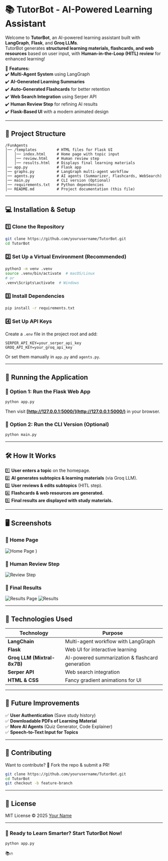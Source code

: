 # **📚 TutorBot - AI-Powered Learning Assistant**  

Welcome to **TutorBot**, an AI-powered learning assistant built with **LangGraph**, **Flask**, and **Groq LLMs**.  
TutorBot generates **structured learning materials, flashcards, and web resources** based on user input, with **Human-in-the-Loop (HITL) review** for enhanced learning!  

🚀 **Features:**  
✔️ **Multi-Agent System** using LangGraph  
✔️ **AI-Generated Learning Summaries**  
✔️ **Auto-Generated Flashcards** for better retention  
✔️ **Web Search Integration** using Serper API  
✔️ **Human Review Step** for refining AI results  
✔️ **Flask-Based UI** with a modern animated design  

---

## **📂 Project Structure**  
```
/FunAgents
│── /templates         # HTML files for Flask UI
│   │── index.html     # Home page with topic input
│   │── review.html    # Human review step
│   │── results.html   # Displays final learning materials
│── app.py             # Flask app
│── graphs.py          # LangGraph multi-agent workflow
│── agents.py          # AI agents (Summarizer, Flashcards, WebSearch)
│── main.py            # CLI version (Optional)
│── requirements.txt   # Python dependencies
│── README.md          # Project documentation (this file)
```

---

## **💻 Installation & Setup**  
### **1️⃣ Clone the Repository**  
```bash
git clone https://github.com/yourusername/TutorBot.git
cd TutorBot
```

### **2️⃣ Set Up a Virtual Environment (Recommended)**
```bash
python3 -m venv .venv
source .venv/bin/activate  # macOS/Linux
# or
.venv\Scripts\activate  # Windows
```

### **3️⃣ Install Dependencies**  
```bash
pip install -r requirements.txt
```

### **4️⃣ Set Up API Keys**  
Create a `.env` file in the project root and add:  
```
SERPER_API_KEY=your_serper_api_key
GROQ_API_KEY=your_groq_api_key
```
Or set them manually in `app.py` and `agents.py`.

---

## **🚀 Running the Application**
### **🔹 Option 1: Run the Flask Web App**
```bash
python app.py
```
Then visit **[http://127.0.0.1:5000/](http://127.0.0.1:5000/)** in your browser.

### **🔹 Option 2: Run the CLI Version (Optional)**
```bash
python main.py
```

---

## **🛠️ How It Works**
1️⃣ **User enters a topic** on the homepage.  
2️⃣ **AI generates subtopics & learning materials** (via Groq LLM).  
3️⃣ **User reviews & edits subtopics** (HITL step).  
4️⃣ **Flashcards & web resources are generated.**  
5️⃣ **Final results are displayed with study materials.**  

---

## **🖥️ Screenshots**
### **📌 Home Page**
![Home Page](https://github.com/user-attachments/assets/4d2a3df5-8e4b-470f-83e1-b20e9af1170a)
)  

### **📌 Human Review Step**
![Review Step](//github.com/user-attachments/assets/ac737e15-a815-4272-a113-cd02c408d3f4
)  

### **📌 Final Results**
![Results Page](![Capture-2025-02-26-103130](https://github.com/user-attachments/assets/a156115a-c29e-4b1c-af31-a6744d5b51a6)
)
![Results](https://github.com/user-attachments/assets/5e5587ed-e8c7-4d10-bbe3-ee3ecdf8f331)


---

## **🔑 Technologies Used**
| **Technology** | **Purpose** |
|--------------|-------------|
| **LangChain** | Multi-agent workflow with LangGraph |
| **Flask** | Web UI for interactive learning |
| **Groq LLM (Mixtral-8x7B)** | AI-powered summarization & flashcard generation |
| **Serper API** | Web search integration |
| **HTML & CSS** | Fancy gradient animations for UI |

---

## **🎯 Future Improvements**
✅ **User Authentication** (Save study history)  
✅ **Downloadable PDFs of Learning Material**  
✅ **More AI Agents** (Quiz Generator, Code Explainer)  
✅ **Speech-to-Text Input for Topics**  

---

## **🤝 Contributing**
Want to contribute? 🎉 Fork the repo & submit a PR!  
```bash
git clone https://github.com/yourusername/TutorBot.git
cd TutorBot
git checkout -b feature-branch
```

---

## **📜 License**
MIT License © 2025 [Your Name](https://github.com/yourusername)

---

### **🚀 Ready to Learn Smarter? Start TutorBot Now!**  
```bash
python app.py
```
📚🔥
